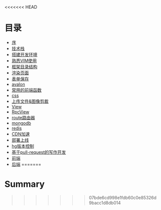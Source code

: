 <<<<<<< HEAD
# 目录

* [序](README.md)
* [技术栈](stack.md)
* [搭建开发环境](env.md)
* [熟悉VIM使用](vim.md)
* [框架目录结构](dir.md)
* [渲染页面](dev.md)
* [表单保存](dev.md)
* [avalon](avalon.md)
* [常用的前端函数](js.md)
* [css](css.md)
* [上传文件&图像剪裁](upload.md)
* [View](view.md)
* [RpcView](rpc_view.md)
* [route路由器](route.md)
* [mongodb](mongodb.md)
* [redis](redis.md)
* [CDN加速](cdn.md)
* [部署上线](publish.md)
* [hg版本控制](hg.md)
* [基于pull-request的写作开发](pull_request.md)
* [前端](guide_frontend.md)
* [后端](guide_backend.md)
=======
# Summary

>>>>>>> 07bde6cd998e1fdb60c0e85326d9bacc1d8db014


